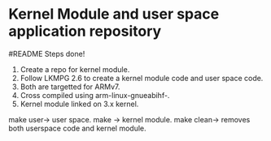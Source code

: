 # Kernel Module and user space application repository
#README
Steps done!
1. Create a repo for kernel module.
2. Follow LKMPG 2.6 to create a kernel module code and user space code.
3. Both are targetted for ARMv7.
4. Cross compiled using arm-linux-gnueabihf-.
5. Kernel module linked on 3.x kernel.

make user-> user space.
make -> kernel module.
make clean-> removes both userspace code and kernel module.
